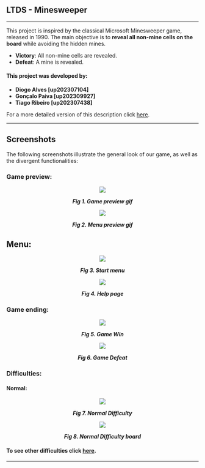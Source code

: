 ## **LTDS - Minesweeper**

---

This project is inspired by the classical Microsoft Minesweeper game, released in 1990.
The main objective is to **reveal all non-mine cells on the board** while avoiding the
hidden mines.

- **Victory**: All non-mine cells are revealed.
- **Defeat**: A mine is revealed.


#### **This project was developed by:**
- **Diogo Alves [up202307104]**
- **Gonçalo Paiva [up202309927]**
- **Tiago Ribeiro [up202307438]**


For a more detailed version of this description click [here](./docs/README.md). 

---

## **Screenshots**

The following screenshots illustrate the general look of our game, as well as the divergent functionalities:

### **Game preview:**

 <p align="center" justify="center">
  <img src="./docs/resources/Gifs/GamePreview.gif"/>
</p>
<p align="center">
  <b><i>Fig 1. Game preview gif</i></b>
</p>

 <p align="center" justify="center">
  <img src="./docs/resources/Gifs/Menupreview.gif"/>
</p>
<p align="center">
  <b><i>Fig 2. Menu preview gif</i></b>
</p>


## **Menu:**

 <p align="center" justify="center">
  <img src="./docs/resources/screenshots/StartMenu.png"/>
</p>
<p align="center">
  <b><i>Fig 3. Start menu</i></b>
</p>


 <p align="center" justify="center">
  <img src="./docs/resources/screenshots/HelpPage.png"/>
</p>
<p align="center">
  <b><i>Fig 4. Help page</i></b>
</p>


### **Game ending:**

 <p align="center" justify="center">
  <img src="./docs/resources/screenshots/GameWin.png"/>
</p>
<p align="center">
  <b><i>Fig 5. Game Win</i></b>
</p>


 <p align="center" justify="center">
  <img src="./docs/resources/screenshots/GameDefeat.png"/>
</p>
<p align="center">
  <b><i>Fig 6. Game Defeat</i></b>
</p>


### **Difficulties:**

#### Normal:


 <p align="center" justify="center">
  <img src="./docs/resources/screenshots/NormalDifficulty.png"/>
</p>
<p align="center">
  <b><i>Fig 7. Normal Difficulty</i></b>
</p>


 <p align="center" justify="center">
  <img src="./docs/resources/screenshots/NormalDifficultyBoard.png"/>
</p>
<p align="center">
  <b><i>Fig 8. Normal Difficulty board</i></b>
</p>


#### To see other difficulties click [here](./docs/DIFFICULTY.md). 

---
